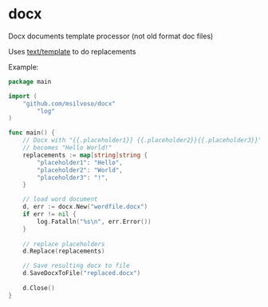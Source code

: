 # docx
Docx documents template processor (not old format doc files)

Uses [text/template](https://golang.org/pkg/text/template/ "Golang text/template") to do replacements

Example:
```go
package main

import (
	"github.com/msilvoso/docx"
        "log"
)

func main() {
    // Docx with "{{.placeholder1}} {{.placeholder2}}{{.placeholder3}}"
    // becomes "Hello World!"
    replacements := map[string]string {
        "placeholder1": "Hello",
        "placeholder2": "World",
        "placeholder3": "!",
    }   

    // load word document
    d, err := docx.New("wordfile.docx")
    if err != nil {
        log.Fatalln("%s\n", err.Error())
    }
    
    // replace placeholders
    d.Replace(replacements)

    // Save resulting docx to file
    d.SaveDocxToFile("replaced.docx")
 
    d.Close()
}
```